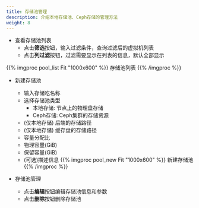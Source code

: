 ```yaml
---
title: 存储池管理
description: 介绍本地存储池、Ceph存储的管理方法
weight: 8
---
```


* 查看存储池列表
  * 点击**筛选**按钮，输入过滤条件，查询过滤后的虚拟机列表
  * 点击**列过滤**按钮，过滤需要显示在列表的信息，默认全部显示

{{% imgproc pool_list Fit "1000x600" %}}
存储池列表
{{% /imgproc %}}

* 新建存储池
  * 输入存储吃名称
  * 选择存储池类型
    * 本地存储: 节点上的物理盘存储
    * Ceph存储: Ceph集群的存储资源
  * (仅本地存储) 后端的存储路径
  * (仅本地存储) 缓存盘的存储路径 
  * 容量分配比
  * 物理容量(GiB)
  * 保留容量(GiB)
  * (可选)描述信息
{{% imgproc pool_new Fit "1000x600" %}}
新建存储池
{{% /imgproc %}}

* 存储池管理
  * 点击**编辑**按钮编辑存储池信息和参数
  * 点击**删除**按钮删除存储池